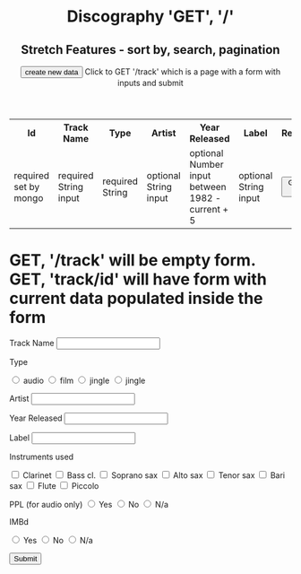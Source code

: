 <header>

# Discography 'GET', '/'

## Stretch Features - sort by, search, pagination

<button>create new data</button>
<label>Click to GET '/track' which is a page with a form with inputs and submit<label>

</header>
<table>
  <tr>
    <th>Id</th>
    <th>Track Name</th>
    <th>Type</th>
    <th>Artist</th>
    <th>Year Released</th>
    <th>Label</th>
    <th>Reference</th>
    <!-- <th>Instruments</th>
    <th>PPL</th>
    <th>IMDb</th>
    <th>Ref</th> -->

  </tr>
  <tr id="id", class="trackData">
    <td>required set by mongo</td>
    <td>required String input</td>
    <td>required String </td>
    <td>optional String input</td>
    <td>optional Number input between 1982 - current + 5</td>
    <td>optional String input</td>
    <td><button>Get more details</button></td>
    <!-- <td>radio buttons -  alto, tenor, bar, soprano, clar, bass clar, flute, picc, piano, composition, arranging</td>
    <td>Yes/No/n/a</td>
    <td>Yes/No/n/a</td>
    <td>comma separated urls</td> -->
    <td><button>edit - 'GET' '/track/id'</button></td>
    <td><button>delete RED - 'DELETE' '/track/id'</button></td> 
  </tr>
</table>

# GET, '/track' will be empty form. GET, 'track/id' will have form with current data populated inside the form

<form>
  <label>Track Name</label>
  <input type='text' />

  <p>Type</p>
  <input type="radio" name="type" value="audio">
  <label for='audio'>audio</label>
  <input type="radio" name="type" value="film">
  <label for='film'>film</label>
  <input type="radio" name="type" value="jingle">
  <label for='jingle'>jingle</label>
  <input type="radio" name="type" value="other">
  <label for='other'>jingle</label>

<label>Artist</label>
<input type='text'/>

<label for="year">Year Released</label>
<input type="number" name="year"/>

<label for="label">Label</label>
<input type="number"/>

<p>Instruments used</p>
<input type="checkbox" name="clarinet" />
<label for="clarinet">Clarinet</label>
<input type="checkbox" name="bassCl" />
<label for="clarinet">Bass cl.</label>
<input type="checkbox" name="soprano" />
<label for="clarinet">Soprano sax</label>
<input type="checkbox" name="alto" />
<label for="clarinet">Alto sax</label>
<input type="checkbox" name="tenor" />
<label for="clarinet">Tenor sax</label>
<input type="checkbox" name="bari" />
<label for="clarinet">Bari sax</label>
<input type="checkbox" name="flute" />
<label for="clarinet">Flute</label>
<input type="checkbox" name="piccolo" />
<label for="clarinet">Piccolo</label>

<p>PPL (for audio only)</>
<input type="radio" name="ppl" value="yes">
<label for="ppl">Yes</label>
<input type="radio" name="ppl" value="no">
<label for="ppl">No</label>
<input type="radio" name="ppl" value="notApplicable">
<label for="ppl">N/a</label>

<p>IMBd</p>
<input type="radio" name="imdb" value="yes">
<label for="imdb">Yes</label>
<input type="radio" name="imdb" value="no">
<label for="imdb">No</label>
<input type="radio" name="imdb" value="notAimdbicable">
<label for="ppl">N/a</label>

<button>Submit</button>

</form>
